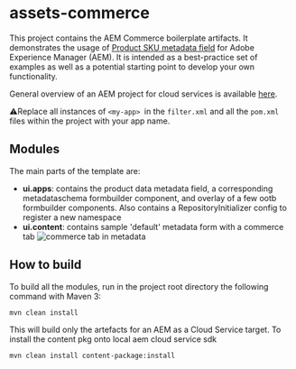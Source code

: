 # assets-commerce

This project contains the AEM Commerce boilerplate artifacts. It demonstrates the usage of [Product SKU metadata field](https://github.com/amalhotr_adobe/assets-commerce/tree/main/ui.apps/src/main/content/jcr_root/apps/commerce/ui/components/productdata) for Adobe Experience Manager (AEM). It is intended as a best-practice set of examples as well as a potential starting point to develop your own functionality.

General overview of an AEM project for cloud services is available [here](https://experienceleague.adobe.com/en/docs/experience-manager-cloud-service/content/implementing/developing/aem-project-content-package-structure).

⚠️Replace all instances of `<my-app> `in the `filter.xml` and all the `pom.xml` files within the project with your app name. 

## Modules

The main parts of the template are:

* **ui.apps**: contains the product data metadata field, a corresponding metadataschema formbuilder component, and overlay of a few ootb formbuilder components. Also contains a RepositoryInitializer config to register a new namespace
* **ui.content**: contains sample 'default' metadata form with a commerce tab
![commerce tab in metadata](files/metadata-tab.png "Commerce Tab")

## How to build

To build all the modules, run in the project root directory the following command with Maven 3:

    mvn clean install

This will build only the artefacts for an AEM as a Cloud Service target. To install the content pkg onto local aem cloud service sdk

    mvn clean install content-package:install
